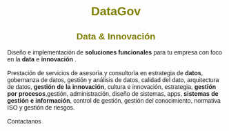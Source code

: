 <html>
<head>
      <title>CONTACTO</title> <img src="/multimedia/imagenes/foto.jpg" alt="" />
</head>

<body>
<font color="Olive" face="arial">
<h1 align="center">DataGov</h1>
<h2 align="center">Data & Innovación</h2>
</font>

<font face="Comic Sans MS,arial">
Diseño e implementación de <b>soluciones funcionales</b> para tu empresa con foco en la <b>data</b> e <b>innovación </b>.

<br>
<br>
Prestación de servicios de asesoría y consultoría en estrategia de <b>datos</b>, gobernanza de datos, gestión y análisis de datos, calidad del dato, arquitectura de datos, <b>gestión de la innovación</b>, cultura e innovación, estrategia, <b>gestión por procesos</b>,gestión, administración, diseño de sistemas, apps, <b>sistemas de gestión e información</b>, control de gestión, gestión del conocimiento, normativa ISO y gestión de riesgos.
<br>
<br>
Contactanos
</font>
</body>
</html>
